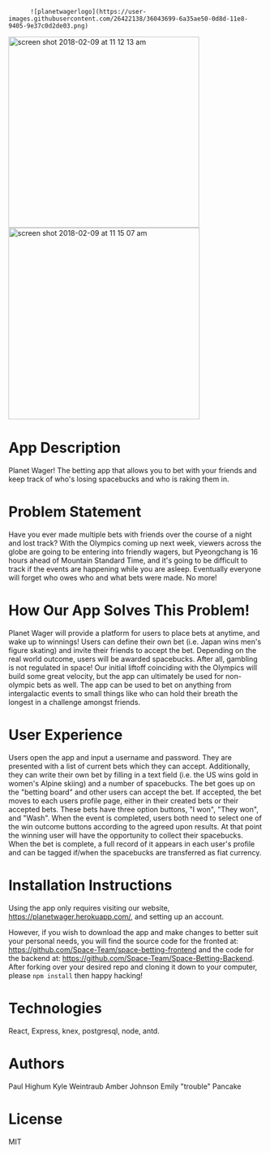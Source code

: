           ![planetwagerlogo](https://user-images.githubusercontent.com/26422138/36043699-6a35ae50-0d8d-11e8-9405-9e37c0d2de03.png)

<div>
  <img width="376" alt="screen shot 2018-02-09 at 11 12 13 am" src="https://user-images.githubusercontent.com/26422138/36042772-2b340722-0d8a-11e8-8f2b-458a57d564ec.png">
  <img width="377" alt="screen shot 2018-02-09 at 11 15 07 am" src="https://user-images.githubusercontent.com/26422138/36042871-8c747fd0-0d8a-11e8-9a07-9642113869af.png">
</div>

# App Description
Planet Wager! The betting app that allows you to bet with your friends and keep track of who's losing spacebucks and who is raking them in.

# Problem Statement
Have you ever made multiple bets with friends over the course of a night and lost track? With the Olympics coming up next week, viewers across the globe are going to be entering into friendly wagers, but Pyeongchang is 16 hours ahead of Mountain Standard Time, and it's going to be difficult to track if the events are happening while you are asleep. Eventually everyone will forget who owes who and what bets were made. No more!

# How Our App Solves This Problem!
Planet Wager will provide a platform for users to place bets at anytime, and wake up to winnings! Users can define their own bet (i.e. Japan wins men's figure skating) and invite their friends to accept the bet. Depending on the real world outcome, users will be awarded spacebucks. After all, gambling is not regulated in space! Our initial liftoff coinciding with the Olympics will build some great velocity, but the app can ultimately be used for non-olympic bets as well. The app can be used to bet on anything from intergalactic events to small things like who can hold their breath the longest in a challenge amongst friends.

# User Experience
Users open the app and input a username and password. They are presented with a list of current bets which they can accept. Additionally, they can write their own bet by filling in a text field (i.e. the US wins gold in women's Alpine skiing) and a number of spacebucks. The bet goes up on the "betting board" and other users can accept the bet. If accepted, the bet moves to each users profile page, either in their created bets or their accepted bets. These bets have three option buttons, "I won", "They won", and "Wash". When the event is completed, users both need to select one of the win outcome buttons according to the agreed upon results. At that point the winning user will have the opportunity to collect their spacebucks. When the bet is complete, a full record of it appears in each user's profile and can be tagged if/when the spacebucks are transferred as fiat currency.

# Installation Instructions
Using the app only requires visiting our website, https://planetwager.herokuapp.com/, and setting up an account.

However, if you wish to download the app and make changes to better suit your personal needs, you will find the source code for the fronted at: https://github.com/Space-Team/space-betting-frontend and the code for the backend at: https://github.com/Space-Team/Space-Betting-Backend. After forking over your desired repo and cloning it down to your computer, please ```npm install``` then happy hacking!



# Technologies
React, Express, knex, postgresql, node, antd.

# Authors
Paul Highum
Kyle Weintraub
Amber Johnson
Emily "trouble" Pancake

# License
MIT
